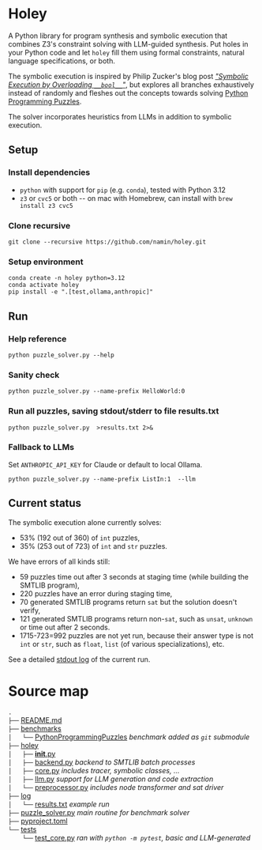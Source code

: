 # Holey

A Python library for program synthesis and symbolic execution that combines Z3's constraint solving with LLM-guided synthesis. Put holes in your Python code and let `holey` fill them using formal constraints, natural language specifications, or both.

The symbolic execution is
inspired by Philip Zucker's blog post [_"Symbolic Execution by Overloading `__bool__`"_](https://www.philipzucker.com/overload_bool/),
but explores all branches exhaustively instead of randomly and fleshes out the concepts towards solving [Python Programming Puzzles](https://github.com/microsoft/PythonProgrammingPuzzles).

The solver incorporates heuristics from LLMs in addition to symbolic execution.

## Setup

### Install dependencies

- `python` with support for `pip` (e.g. `conda`), tested with Python 3.12
- `z3` or `cvc5` or both -- on mac with Homebrew, can install with `brew install z3 cvc5`
  
### Clone recursive

```
git clone --recursive https://github.com/namin/holey.git
```

### Setup environment
```
conda create -n holey python=3.12
conda activate holey
pip install -e ".[test,ollama,anthropic]"
```

## Run

### Help reference

```
python puzzle_solver.py --help
```

### Sanity check

```
python puzzle_solver.py --name-prefix HelloWorld:0
```

### Run all puzzles, saving stdout/stderr to file results.txt

```
python puzzle_solver.py  >results.txt 2>&
```

### Fallback to LLMs

Set `ANTHROPIC_API_KEY` for Claude or default to local Ollama.

```
python puzzle_solver.py --name-prefix ListIn:1  --llm
```

## Current status

The symbolic execution alone currently solves:
- 53% (192 out of 360) of `int` puzzles,
- 35% (253 out of 723) of `int` and `str` puzzles.

We have errors of all kinds still:
- 59 puzzles time out after 3 seconds at staging time (while building the SMTLIB program),
- 220 puzzles have an error during staging time,
- 70 generated SMTLIB programs return `sat` but the solution doesn't verify,
- 121 generated SMTLIB programs return non-`sat`, such as `unsat`, `unknown` or time out after 2 seconds.
- 1715-723=992 puzzles are not yet run, because their answer type is not `int` or `str`, such as `float`, `list` (of various specializations), etc.

See a detailed [stdout log](log/results.txt) of the current run.

# Source map

`.`<br/>
`├──` [README.md](README.md)<br/>
`├──` [benchmarks](benchmarks)<br/>
`│   └──` [PythonProgrammingPuzzles](benchmarks/PythonProgrammingPuzzles) _benchmark added as `git` submodule_<br/>
`├──` [holey](holey)<br/>
`│   ├──` [__init__.py](holey/__init__.py)<br/>
`│   ├──` [backend.py](holey/backend.py) _backend to SMTLIB batch processes_<br/>
`│   ├──` [core.py](holey/core.py) _includes tracer, symbolic classes, ..._<br/>
`│   ├──` [llm.py](holey/llm.py) _support for LLM generation and code extraction_<br/>
`│   └──` [preprocessor.py](holey/preprocessor.py) _includes node transformer and sat driver_<br/>
`├──` [log](log)<br/>
`│   └──` [results.txt](log/results.txt) _example run_<br/>
`├──` [puzzle_solver.py](puzzle_solver.py) _main routine for benchmark solver_<br/>
`├──` [pyproject.toml](pyproject.toml)<br/>
`└──` [tests](tests)<br/>
`    └──` [test_core.py](tests/test_core.py) _ran with `python -m pytest`, basic and LLM-generated_<br/>

